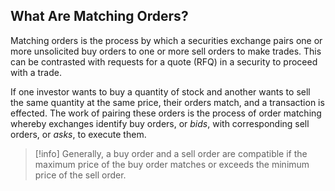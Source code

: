 ## What Are Matching Orders?

Matching orders is the process by which a securities exchange pairs one or more unsolicited buy orders to one or more sell orders to make trades. This can be contrasted with requests for a quote (RFQ) in a security to proceed with a trade.

If one investor wants to buy a quantity of stock and another wants to sell the same quantity at the same price, their orders match, and a transaction is effected. The work of pairing these orders is the process of order matching whereby exchanges identify buy orders, or _bids_, with corresponding sell orders, or _asks_, to execute them.

> [!info]
> Generally, a buy order and a sell order are compatible if the maximum price of the buy order matches or exceeds the minimum price of the sell order. 

